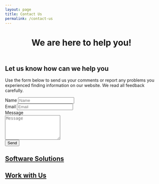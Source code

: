 ```yaml
---
layout: page
title: Contact Us
permalink: /contact-us
---
```

<!-- first section -->
<header class="headblock contact-1">
	<h1>We are here to help you!</h1>
</header>
<section class="contact-2">
	<div class="container">
		<div class="row">
			<div class="col-12 col-md-8">
				<h2>Let us know how can we help you</h2>
				<p>Use the form below to send us your comments or report any problems you experienced finding information on our website. We read all feedback carefully.</p>
				<form class="nea-contact nea-form">
					<div class="contact-input">
						<label for="form-field-nea_name">Name</label>
						<input placeholder="Name" type="text" id="form-field-nea_name" required>
					</div>
					<div class="contact-input">
						<label for="form-field-nea_email">Email</label>
						<input placeholder="Email" type="text" id="form-field-nea_email" required>
					</div>
					<div class="contact-input">
						<label for="form-field-nea_message">Message</label>
						<div><textarea placeholder="Message" id="form-field-nea_message" rows="5" required></textarea></div>
					</div>
					<div>
						<button type="submit"><i class="fa fa-circle-notch fa-spin fa-inactive"></i> <i class="fas fa-paper-plane"></i> Send</button>
					</div>
				</form>
			</div>
			<div class="col-12 col-md-4">
				<a href="./software-hardware-solutions" class="contact-badge relations">
					<h2>Software Solutions</h2>
				</a>
				<a href="https://goo.gl/forms/wJCzyBT6n0PDMShl1" class="contact-badge work">
					<h2>Work with Us</h2>
				</a>
			</div>
		</div>
	</div>
</section>
